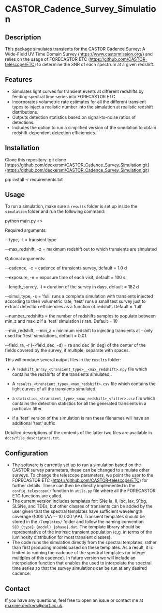 # CASTOR_Cadence_Survey_Simulation

## Description
This package simulates transients for the CASTOR Cadence Survey: A Wide-Field UV Time Domain Survey (https://www.castormission.org/) and relies on the usage of FORECASTOR ETC (https://github.com/CASTOR-telescope/ETC) to determine the SNR of each spectrum at a given redshift. 



## Features
- Simulates light curves for transient events at different redshifts by feeding spectral time series into FORECASTOR ETC.
- Incorporates volumetric rate estimates for all the different transient types to inject a realistic number into the simulation at realistic redshift distributions.
- Outputs detection statistics based on signal-to-noise ratios of detections.
- Includes the option to run a simplified version of the simulation to obtain redshift-dependent detection efficiencies. 

## Installation
Clone this repository:
git clone [https://github.com/deckersm/CASTOR_Cadence_Survey_Simulation.git](https://github.com/deckersm/CASTOR_Cadence_Survey_Simulation.git)

pip install -r requirements.txt

## Usage
To run a simulation, make sure a `results` folder is set up inside the `simulation` folder and run the following command:

python main.py <<arguments>>

Required arguments:

--type, -t = transient type

--max_redshift, -z = maximum redshift out to which transients are simulated


Optional arguments:

--cadence, -c = cadence of transients survey, default = 1.0 d

--exposure, -e = exposure time of each visit, default = 100 s

--length_survey, -l = duration of the survey in days, default = 182 d

--simul_type, -s = 'full' runs a complete simulation with transients injected according to their volumetric rate, 'test' runs a small test survey just to extract detection efficiencies as a function of redshift. Default = 'full'

--number_redshifts = the number of redshifts samples to populate between min_z and max_z if a 'test' simulation is ran. Default = 10

--min_redshift, --min_z = minimum redshift to injecting transients at - only used for 'test' simulations, default = 0.01.

--field_ra, -r (--field_dec, -d) = ra and dec (in deg) of the center of the fields covered by the survey, if multiple, separate with spaces.



This will produce several output files in the `results` folder:

- A `redshift_array_<transient_type>__<max_redshift>.npy` file which contains the redshifts of the transients simulated .
- A `results_<transient_type>_<max_redshift>.csv` file which contains the light curves of all the transients simulated.
- a `statistics_<transient_type>_<max_redshift>_<filter>.csv` file which contains the detection statistics for all the generated transients in a particular filter.

- if a 'test' version of the simulation is ran these filenames will have an additional 'test' suffix

Detailed descriptions of the contents of the latter two files are available in `docs/file_descriptors.txt`. 


## Configuration
- The software is currently set up to run a simulation based on the CASTOR survey parameters, these can be changed to simulate other surveys. To change the telescope parameters, we point the user to the FORECASTOR ETC (https://github.com/CASTOR-telescope/ETC) for further details. These can then be directly implemented in the `config_telescope()` function in `utils.py` file where all the FORECASTOR ETC functions are called.
- The current version includes templates for: SNe Ia, II, Ibc, Iax, 91bg, SLSNe, and TDEs, but other classes of transients can be added by the user given that the spectral templates have sufficient wavelength coverage (1000 \AA -- 10 000 \AA). Transient templates should be stored in the `/Templates/` folder and follow the naming convention `SED_{type}_{model}_{phase}.dat`. The template library should be representative of the intrinsic transient population (e.g. in terms of the luminosity distribution for most transient classes). 
- The code runs the simulation directly from the spectral templates, rather than first producing models based on these templates. As a result, it is limited to running the cadence of the spectral templates (or integer multiples of this cadence). In future version we will include an interpolation function that enables the used to interpolate the spectral time series so that the survey simulations can be run at any desired cadence.
  



## Contact
If you have any questions, feel free to open an issue or contact me at [maxime.deckers@port.ac.uk](mailto:maxime.deckers@port.ac.uk).
